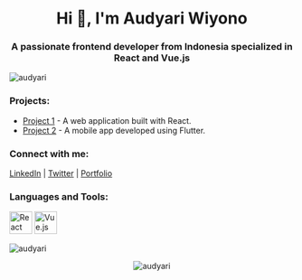 <h1 align="center">Hi 👋, I'm Audyari Wiyono</h1>
<h3 align="center">A passionate frontend developer from Indonesia specialized in React and Vue.js</h3>

<p align="left">
  <img src="https://komarev.com/ghpvc/?username=audyari&label=Profile%20views&color=0e75b6&style=flat" alt="audyari" />
</p>

<h3 align="left">Projects:</h3>
<ul>
  <li><a href="https://github.com/audyari/project1">Project 1</a> - A web application built with React.</li>
  <li><a href="https://github.com/audyari/project2">Project 2</a> - A mobile app developed using Flutter.</li>
</ul>

<h3 align="left">Connect with me:</h3>
<p align="left">
  <a href="https://www.linkedin.com/in/audyari" target="_blank">LinkedIn</a> | 
  <a href="https://twitter.com/audyari" target="_blank">Twitter</a> | 
  <a href="https://www.audyari.com" target="_blank">Portfolio</a>
</p>

<h3 align="left">Languages and Tools:</h3>
<p align="left">
  <img src="https://www.vectorlogo.zone/logos/reactjs/reactjs-ar21.svg" width="40" height="40" alt="React" />
  <img src="https://www.vectorlogo.zone/logos/vuejs/vuejs-ar21.svg" width="40" height="40" alt="Vue.js" />
  <!-- Add other icons similarly -->
</p>

<p align="left">
  <img src="https://github-readme-stats.vercel.app/api/top-langs?username=audyari&show_icons=true&locale=en&layout=compact" alt="audyari" />
</p>
<p align="center">
  <img src="https://github-readme-stats.vercel.app/api?username=audyari&show_icons=true&locale=en" alt="audyari" />
</p>
